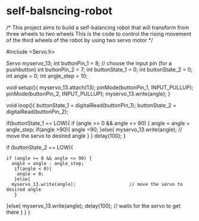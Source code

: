 # self-balsncing-robot
/*
This project aims to build a self-balancing robot that will transform from three wheels to two wheels
This is the code to control the rising movement of the third wheels of the robot by using two servo motor
*/


#include <Servo.h>

Servo myservo_13;
int buttonPin_1 = 8;          // choose the input pin (for a pushbutton)
int buttonPin_2 = 7;
int buttonState_1 = 0;
int buttonState_2 = 0;
int angle = 0;
int angle_step = 10;

void setup(){
 myservo_13.attach(13);
 pinMode(buttonPin_1, INPUT_PULLUP);
 pinMode(buttonPin_2, INPUT_PULLUP);
 myservo_13.write(angle);
}


void loop(){
  buttonState_1 = digitalRead(buttonPin_1);
  buttonState_2 = digitalRead(buttonPin_2);

  
  if(buttonState_1 == LOW){
    if (angle >= 0 && angle <= 90) {
      angle = angle + angle_step;
      if(angle >90){
        angle =90;
       }else{
      myservo_13.write(angle);           // move the servo to desired angle
       }
     } 
       delay(100); 
   }
    

  if (buttonState_2 == LOW){
  
    if (angle >= 0 && angle <= 90) {
      angle = angle - angle_step;
       if(angle < 0){
        angle = 0;
       }else{
      myservo_13.write(angle);                    // move the servo to desired angle
       }
  }else{
  myservo_13.write(angle);
  delay(100);                                                    // waits for the servo to get there
  }
  }
}
